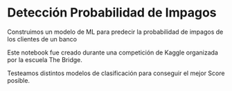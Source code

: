 # Detección Probabilidad de Impagos
Construimos un modelo de ML para predecir la probabilidad de impagos de los clientes de un banco

Este notebook fue creado durante una competición de Kaggle organizada por la escuela The Bridge.

Testeamos distintos modelos de clasificación para conseguir el mejor Score posible.
